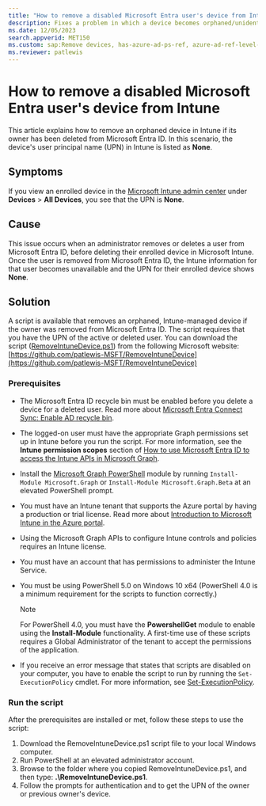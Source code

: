 ```yaml
---
title: "How to remove a disabled Microsoft Entra user's device from Intune"
description: Fixes a problem in which a device becomes orphaned/unidentifiable if its owner is removed from Microsoft Entra ID before the device is removed from Microsoft Intune.
ms.date: 12/05/2023
search.appverid: MET150
ms.custom: sap:Remove devices, has-azure-ad-ps-ref, azure-ad-ref-level-one-done
ms.reviewer: patlewis
---
```


# How to remove a disabled Microsoft Entra user's device from Intune

This article explains how to remove an orphaned device in Intune if its owner has been deleted from Microsoft Entra ID. In this scenario, the device's user principal name (UPN) in Intune is listed as **None**.

## Symptoms

If you view an enrolled device in the [Microsoft Intune admin center](https://go.microsoft.com/fwlink/?linkid=2109431) under **Devices** > **All Devices**, you see that the UPN is **None**.

## Cause

This issue occurs when an administrator removes or deletes a user from Microsoft Entra ID, before deleting their enrolled device in Microsoft Intune. Once the user is removed from Microsoft Entra ID, the Intune information for that user becomes unavailable and the UPN for their enrolled device shows **None**.

## Solution

A script is available that removes an orphaned, Intune-managed device if the owner was removed from Microsoft Entra ID. The script requires that you have the UPN of the active or deleted user. You can download the script ([RemoveIntuneDevice.ps1](https://github.com/patlewis-MSFT/RemoveIntuneDevice/blob/master/RemoveIntuneDevice.ps1)) from the following Microsoft website:  
[https://github.com/patlewis-MSFT/RemoveIntuneDevice](https://github.com/patlewis-MSFT/RemoveIntuneDevice)

### Prerequisites

- The Microsoft Entra ID recycle bin must be enabled before you delete a device for a deleted user. Read more about [Microsoft Entra Connect Sync: Enable AD recycle bin](/azure/active-directory/hybrid/how-to-connect-sync-recycle-bin).

- The logged-on user must have the appropriate Graph permissions set up in Intune before you run the script. For more information, see the **Intune permission scopes** section of [How to use Microsoft Entra ID to access the Intune APIs in Microsoft Graph](/mem/intune/developer/intune-graph-apis#intune-permission-scopes).

- Install the [Microsoft Graph PowerShell](/powershell/microsoftgraph/overview) module by running `Install-Module Microsoft.Graph` or `Install-Module Microsoft.Graph.Beta` at an elevated PowerShell prompt.

- You must have an Intune tenant that supports the Azure portal by having a production or trial license. Read more about [Introduction to Microsoft Intune in the Azure portal](/mem/intune/fundamentals/what-is-intune).

- Using the Microsoft Graph APIs to configure Intune controls and policies requires an Intune license.
- You must have an account that has permissions to administer the Intune Service.

- You must be using PowerShell 5.0 on Windows 10 x64 (PowerShell 4.0 is a minimum requirement for the scripts to function correctly.)

    > [!NOTE]
    > For PowerShell 4.0, you must have the **PowershellGet** module to enable using the **Install-Module** functionality. A first-time use of these scripts requires a Global Administrator of the tenant to accept the permissions of the application.

- If you receive an error message that states that scripts are disabled on your computer, you have to enable the script to run by running the `Set-ExecutionPolicy` cmdlet. For more information, see [Set-ExecutionPolicy](/powershell/module/microsoft.powershell.security/set-executionpolicy).

### Run the script

After the prerequisites are installed or met, follow these steps to use the script:

1. Download the RemoveIntuneDevice.ps1 script file to your local Windows computer.
1. Run PowerShell at an elevated administrator account.
1. Browse to the folder where you copied RemoveIntuneDevice.ps1, and then type: **.\RemoveIntuneDevice.ps1**.
1. Follow the prompts for authentication and to get the UPN of the owner or previous owner's device.
